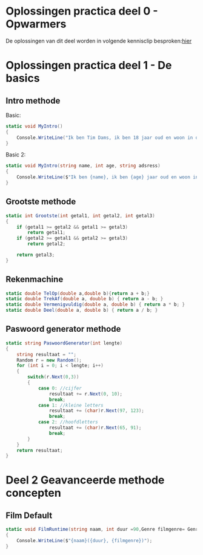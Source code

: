 # Oplossingen practica deel 0 - Opwarmers

De oplossingen van dit deel worden in volgende kennisclip besproken:[hier](https://ap.cloud.panopto.eu/Panopto/Pages/Viewer.aspx?id=7d5b4399-8c6c-4207-8e4d-a9af00b4ac58)

# Oplossingen practica deel 1 - De basics

## Intro methode

Basic:

```csharp
static void MyIntro()
{
    Console.WriteLine("Ik ben Tim Dams, ik ben 18 jaar oud en woon in de Lambrisseringsstraat 666");
}
```

Basic 2:

```csharp
static void MyIntro(string name, int age, string adsress)
{
    Console.WriteLine($"Ik ben {name}, ik ben {age} jaar oud en woon in de {address}");
}
```

## Grootste methode

```csharp
static int Grootste(int getal1, int getal2, int getal3)
{
    if (getal1 >= getal2 && getal1 >= getal3)
        return getal1;
    if (getal2 >= getal1 && getal2 >= getal3)
        return getal2;

    return getal3;
}
```

## Rekenmachine

```csharp
static double TelOp(double a,double b){return a + b;}
static double TrekAf(double a, double b) { return a - b; }
static double Vermenigvuldig(double a, double b) { return a * b; }
static double Deel(double a, double b) { return a / b; }
```

## Paswoord generator methode

```csharp
static string PaswoordGenerator(int lengte)
{
    string resultaat = "";
    Random r = new Random();
    for (int i = 0; i < lengte; i++)
    {
        switch(r.Next(0,3))
        {
            case 0: //cijfer
                resultaat += r.Next(0, 10);
                break;
            case 1: //kleine letters
                resultaat += (char)r.Next(97, 123);
                break;
            case 2: //hoofdletters
                resultaat += (char)r.Next(65, 91);
                break;
        }
    }
    return resultaat;
}
```

# Deel 2 Geavanceerde methode concepten

## Film Default

```csharp
static void FilmRuntime(string naam, int duur =90,Genre filmgenre= Genre.Onbekend )
{
    Console.WriteLine($"{naam}({duur}, {filmgenre})");
}
```